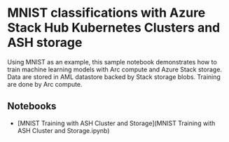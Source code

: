 # MNIST classifications with  Azure Stack Hub Kubernetes Clusters and ASH storage

Using MNIST as an example, this sample notebook demonstrates how to train machine learning models with Arc compute
and Azure Stack storage. Data are stored in AML datastore backed by Stack storage blobs. Training are done by Arc compute.
 
## Notebooks

* [MNIST Training with ASH Cluster and Storage](MNIST Training with ASH Cluster and Storage.ipynb)






   